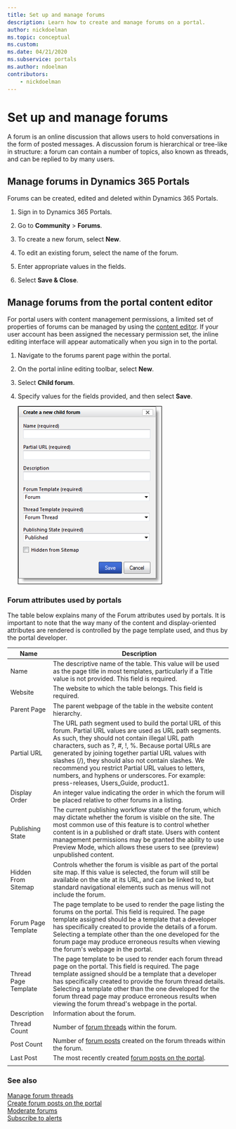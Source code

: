 ```yaml
---
title: Set up and manage forums
description: Learn how to create and manage forums on a portal.
author: nickdoelman
ms.topic: conceptual
ms.custom: 
ms.date: 04/21/2020
ms.subservice: portals
ms.author: ndoelman
contributors:
    - nickdoelman
---
```


# Set up and manage forums

A forum is an online discussion that allows users to hold conversations in the form of posted messages. A discussion forum is hierarchical or tree-like in structure: a forum can contain a number of topics, also known as threads, and can be replied to by many users.

## Manage forums in Dynamics 365 Portals

Forums can be created, edited and deleted within Dynamics 365 Portals.

1. Sign in to Dynamics 365 Portals.

2. Go to **Community** > **Forums**.

3. To create a new forum, select **New**.

4. To edit an existing forum, select the name of the forum.

5. Enter appropriate values in the fields.

6. Select **Save & Close**.

## Manage forums from the portal content editor

For portal users with content management permissions, a limited set of properties of forums can be managed by using the [content editor](../use-content-editor.md). If your user account has been assigned the necessary permission set, the inline editing interface will appear automatically when you sign in to the portal.  

1. Navigate to the forums parent page within the portal.

2. On the portal inline editing toolbar, select **New**. 

3. Select **Child forum**. 

4. Specify values for the fields provided, and then select **Save**.

    ![Create a new child forum.](media/create-new-child-forum.png "Create a new child forum")  

### Forum attributes used by portals

The table below explains many of the Forum attributes used by portals. It is important to note that the way many of the content and display-oriented attributes are rendered is controlled by the page template used, and thus by the portal developer.


|         Name         |                                                                                                                                                                                                                                                Description                                                                                                                                                                                                                                                |
|----------------------|-----------------------------------------------------------------------------------------------------------------------------------------------------------------------------------------------------------------------------------------------------------------------------------------------------------------------------------------------------------------------------------------------------------------------------------------------------------------------------------------------------------|
|         Name         |                                                                                                                                                                  The descriptive name of the table. This value will be used as the page title in most templates, particularly if a Title value is not provided. This field is required.                                                                                                                                                                  |
|       Website        |                                                                                                                                                                                                                     The website to which the table belongs. This field is required.                                                                                                                                                                                                                      |
|     Parent Page      |                                                                                                                                                                                                                    The parent webpage of the table in the website content hierarchy.                                                                                                                                                                                                                     |
|     Partial URL      | The URL path segment used to build the portal URL of this forum. Partial URL values are used as URL path segments. As such, they should not contain illegal URL path characters, such as ?, \#, !, %. Because portal URLs are generated by joining together partial URL values with slashes (/), they should also not contain slashes. We recommend you restrict Partial URL values to letters, numbers, and hyphens or underscores. For example: press-releases, Users\_Guide, product1. |
|    Display Order     |                                                                                                                                                                                              An integer value indicating the order in which the forum will be placed relative to other forums in a listing.                                                                                                                                                                                               |
|   Publishing State   |                                                              The current publishing workflow state of the forum, which may dictate whether the forum is visible on the site. The most common use of this feature is to control whether content is in a published or draft state. Users with content management permissions may be granted the ability to use Preview Mode, which allows these users to see (preview) unpublished content.                                                               |
| Hidden From Sitemap  |                                                                                                                       Controls whether the forum is visible as part of the portal site map. If this value is selected, the forum will still be available on the site at its URL, and can be linked to, but standard navigational elements such as menus will not include the forum.                                                                                                                       |
| Forum Page Template  |                                                         The page template to be used to render the page listing the forums on the portal. This field is required. The page template assigned should be a template that a developer has specifically created to provide the details of a forum. Selecting a template other than the one developed for the forum page may produce erroneous results when viewing the forum's webpage in the portal.                                                         |
| Thread Page Template |                                                   The page template to be used to render each forum thread page on the portal. This field is required. The page template assigned should be a template that a developer has specifically created to provide the forum thread details. Selecting a template other than the one developed for the forum thread page may produce erroneous results when viewing the forum thread's webpage in the portal.                                                    |
|     Description      |                                                                                                                                                                                                                                       Information about the forum.                                                                                                                                                                                                                                        |
|     Thread Count     |                                                                                                                                                                                                                   Number of [forum threads](manage-forum-threads.md) within the forum.                                                                                                                                                                                                                    |
|      Post Count      |                                                                                                                                                                                                       Number of [forum posts](create-forum-posts.md) created on the forum threads within the forum.                                                                                                                                                                                                       |
|      Last Post       |                                                                                                                                                                                                               The most recently created [forum posts on the portal](create-forum-posts.md).                                                                                                                                                                                                               |
|                      |                                                                                                                                                                                                                                                                                                                                                                                                                                                                                                           |

### See also

[Manage forum threads](manage-forum-threads.md)  
[Create forum posts on the portal](create-forum-posts.md)  
[Moderate forums](moderate-forums.md)  
[Subscribe to alerts](subscribe-alerts.md)
